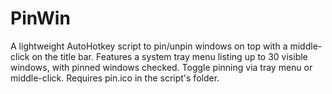 # PinWin
A lightweight AutoHotkey script to pin/unpin windows on top with a middle-click on the title bar. Features a system tray menu listing up to 30 visible windows, with pinned windows checked. Toggle pinning via tray menu or middle-click.  Requires pin.ico in the script's folder.
